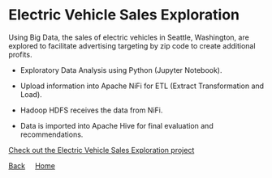 <link rel="stylesheet" href="/assets/css/main.css">

# Electric Vehicle Sales Exploration

Using Big Data, the sales of electric vehicles in Seattle, Washington, are explored to facilitate advertising targeting by zip code to create additional profits.

*	Exploratory Data Analysis using Python (Jupyter Notebook).

*	Upload information into Apache NiFi for ETL (Extract Transformation and Load).

*	Hadoop HDFS receives the data from NiFi.

*	Data is imported into Apache Hive for final evaluation and recommendations.

[Check out the Electric Vehicle Sales Exploration project](https://github.com/michelle-bh/michelle-bh.github.io/tree/main/Electric-Vehicles-Sales-Exploration)



[Back](../README.md) &nbsp; &nbsp; [Home](https://michelle-bh.github.io/)

